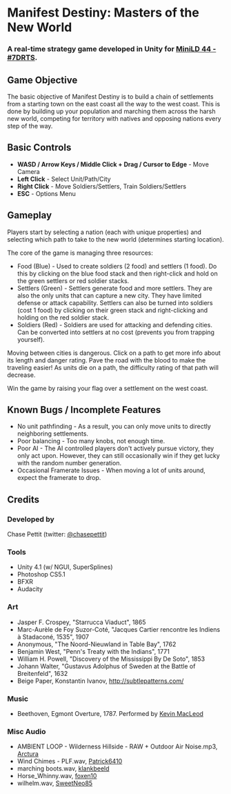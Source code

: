 # Manifest Destiny: Masters of the New World #

### A real-time strategy game developed in Unity for [MiniLD 44 - #7DRTS](http://www.ludumdare.com/compo/2013/07/05/minild-44-announcement/). ###

## Game Objective ##
The basic objective of Manifest Destiny is to build a chain of settlements from a starting town on the east coast all the way to the west coast. This is done by building up your population and marching them across the harsh new world, competing for territory with natives and opposing nations every step of the way.

## Basic Controls ##
* **WASD / Arrow Keys / Middle Click + Drag / Cursor to Edge** - Move Camera
* **Left Click** - Select Unit/Path/City
* **Right Click** - Move Soldiers/Settlers, Train Soldiers/Settlers
* **ESC** - Options Menu

## Gameplay ##
Players start by selecting a nation (each with unique properties) and selecting which path to take to the new world (determines starting location). 

The core of the game is managing three resources:

* Food (Blue) - Used to create soldiers (2 food) and settlers (1 food). Do this by clicking on the blue food stack and then right-click and hold on the green settlers or red soldier stacks.
* Settlers (Green) - Settlers generate food and more settlers. They are also the only units that can capture a new city. They have limited defense or attack capability. Settlers can also be turned into soldiers (cost 1 food) by clicking on their green stack and right-clicking and holding on the red soldier stack.
* Soldiers (Red) - Soldiers are used for attacking and defending cities. Can be converted into settlers at no cost (prevents you from trapping yourself).

Moving between cities is dangerous. Click on a path to get more info about its length and danger rating. Pave the road with the blood to make the traveling easier! As units die on a path, the difficulty rating of that path will decrease. 

Win the game by raising your flag over a settlement on the west coast.

## Known Bugs / Incomplete Features ##

* No unit pathfinding - As a result, you can only move units to directly neighboring settlements.
* Poor balancing - Too many knobs, not enough time.
* Poor AI - The AI controlled players don't actively pursue victory, they only act upon. However, they can still occasionally win if they get lucky with the random number generation. 
* Occasional Framerate Issues - When moving a lot of units around, expect the framerate to drop.


## Credits ##

### Developed by ###
Chase Pettit (twitter: [@chasepettit](http://twitter.com/chasepettit))

### Tools ###
- Unity 4.1 (w/ NGUI, SuperSplines)
- Photoshop CS5.1
- BFXR
- Audacity

### Art ###
- Jasper F. Crospey, "Starrucca Viaduct", 1865
- Marc-Aurèle de Foy Suzor-Coté, "Jacques Cartier rencontre les Indiens à Stadaconé, 1535", 1907
- Anonymous, "The Noord-Nieuwland in Table Bay", 1762
- Benjamin West, "Penn's Treaty with the Indians", 1771
- William H. Powell, "Discovery of the Mississippi By De Soto", 1853
- Johann Walter, "Gustavus Adolphus of Sweden at the Battle of Breitenfeld", 1632
- Beige Paper, Konstantin Ivanov, http://subtlepatterns.com/

### Music ###
- Beethoven, Egmont Overture, 1787. Performed by [Kevin MacLeod](http://incompetech.com/email.html)

### Misc Audio ###
- AMBIENT LOOP - Wilderness Hillside - RAW + Outdoor Air Noise.mp3, [Arctura](http://www.freesound.org/people/Arctura/sounds/39832/)
- Wind Chimes - PLF.wav, [Patrick6410](http://www.freesound.org/people/Patrick6410/sounds/83512/)
- marching boots.wav, [klankbeeld](http://www.freesound.org/people/klankbeeld/sounds/172369/)
- Horse_Whinny.wav, [foxen10](http://www.freesound.org/people/foxen10/sounds/149024/)
- wilhelm.wav, [SweetNeo85](http://www.freesound.org/people/SweetNeo85/sounds/13797/)